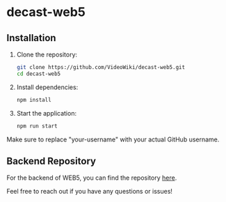 # decast-web5

## Installation

1. Clone the repository:

    ```bash
    git clone https://github.com/VideoWiki/decast-web5.git
    cd decast-web5
    ```

2. Install dependencies:

    ```bash
    npm install
    ```

3. Start the application:

    ```bash
    npm run start
    ```

Make sure to replace "your-username" with your actual GitHub username.

## Backend Repository

For the backend of WEB5, you can find the repository [here](https://github.com/VideoWiki/web5-backend-node).

Feel free to reach out if you have any questions or issues!
